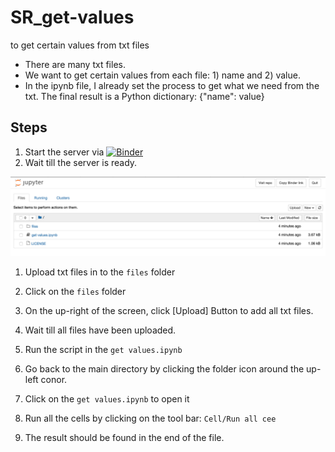 # SR_get-values

to get certain values from txt files

- There are many txt files.
- We want to get certain values from each file: 1) name and 2) value.
- In the ipynb file, I already set the process to get what we need from the txt. The final result is a Python dictionary: {"name": value}


## Steps

1. Start the server via [![Binder](https://mybinder.org/badge_logo.svg)](https://mybinder.org/v2/gh/wudaudau/SR_get-values/main)
2. Wait till the server is ready.

<img src="img/img01.png">

1. Upload txt files in to the `files` folder
  2. Click on the `files` folder
  3. On the up-right of the screen, click [Upload] Button to add all txt files.
  4. Wait till all files have been uploaded.
   
1. Run the script in the `get values.ipynb`
  1. Go back to the main directory by clicking the folder icon around the up-left conor.
  1. Click on the `get values.ipynb` to open it
  1. Run all the cells by clicking on the tool bar: `Cell/Run all cee`
  1. The result should be found in the end of the file.
   
